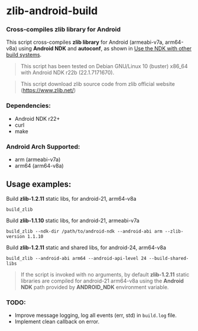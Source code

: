 # zlib-android-build

### Cross-compiles zlib library for Android

This script cross-compiles **zlib library** for Android (armeabi-v7a, arm64-v8a) using **Android NDK** and **autoconf**, as shown in [Use the NDK with other build systems](https://developer.android.com/ndk/guides/other_build_systems#autoconf).

> This script has been tested on Debian GNU/Linux 10 (buster) x86_64 with Android NDK r22b (22.1.7171670).

> This script download zlib source code from zlib official website (https://www.zlib.net/)

### Dependencies:

- Android NDK r22+
- curl
- make

### Android Arch Supported:

- arm (armeabi-v7a)
- arm64 (arm64-v8a)

## Usage examples:

Build **zlib-1.2.11** static libs, for android-21, arm64-v8a

```
build_zlib
```

Build **zlib-1.1.10** static libs, for android-21, armeabi-v7a

```
build_zlib --ndk-dir /path/to/android-ndk --android-abi arm --zlib-version 1.1.10
```

Build **zlib-1.2.11** static and shared libs, for android-24, arm64-v8a

```
build_zlib --android-abi arm64 --android-api-level 24 --build-shared-libs
```

> If the script is invoked with no arguments, by default **zlib-1.2.11** static libraries are compiled for android-21 arm64-v8a using the **Android NDK** path provided by **ANDROID_NDK** environment variable.

### TODO:

- Improve message logging, log all events (err, std) in `build.log` file.
- Implement clean callback on error.

